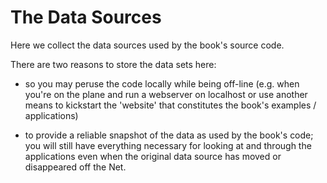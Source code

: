 # The Data Sources

Here we collect the data sources used by the book's source code.

There are two reasons to store the data sets here:

- so you may peruse the code locally while being off-line (e.g. when you're on the plane and run a webserver on localhost or use another means to kickstart the 'website' that constitutes the book's examples / applications)

- to provide a reliable snapshot of the data as used by the book's code; you will still have everything necessary for looking at and through the applications even when the original data source has moved or disappeared off the Net.

